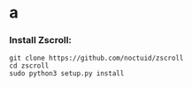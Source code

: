 # a

### Install Zscroll:
    git clone https://github.com/noctuid/zscroll
    cd zscroll
    sudo python3 setup.py install

